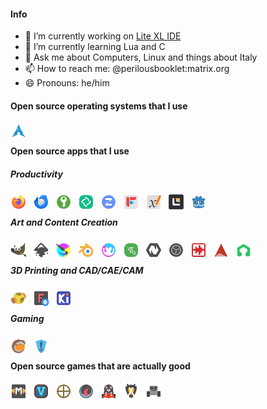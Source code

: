<!-- SHIELDS -->
<!-- http://shields.io -->

#### Info

- 🔭 I’m currently working on [Lite XL IDE](https://github.com/PerilousBooklet/lite-xl-ide)
- 🌱 I’m currently learning Lua and C
- 💬 Ask me about Computers, Linux and things about Italy
- 📫 How to reach me: @perilousbooklet:matrix.org
- 😄 Pronouns: he/him

<!-- #### Open source hardware that I use -->
<!-- [<img align="left" alt="MNT Reform Next" width="26px" src="./icons/mnt-reform-next.svg" style="padding-right:10px;" />][mnt-reform-next] -->

#### Open source operating systems that I use

[<img align="left" alt="Arch Linux" width="26px" src="./icons/arch.svg" style="padding-right:10px;" />][arch]

<br />

#### Open source apps that I use

##### Productivity

[<img align="left" alt="Firefox" width="26px" src="./icons/firefox.svg" style="padding-right:10px;" />][firefox]
[<img align="left" alt="Thunderbird" width="26px" src="./icons/thunderbird.svg" style="padding-right:10px;" />][thunderbird]
[<img align="left" alt="KeepassXC" width="26px" src="./icons/keepassxc.svg" style="padding-right:10px;" />][keepassxc]
[<img align="left" alt="Element Desktop" width="26px" src="./icons/element-desktop-bin.svg" style="padding-right:10px;" />][element-desktop]
[<img align="left" alt="Zulip" width="26px" src="./icons/zulip.svg" style="padding-right:10px;" />][zulip]
[<img align="left" alt="FreeTube" width="26px" src="./icons/freetube-bin.svg" style="padding-right:10px;" />][freetube]
[<img align="left" alt="Xournal++" width="26px" src="./icons/xournalpp.svg" style="padding-right:10px;" />][xournalpp]
[<img align="left" alt="Lite XL" width="26px" src="./icons/lite-xl.svg" style="padding-right:10px;" />][lite-xl]
[<img align="left" alt="Godot" width="26px" src="./icons/godot.svg" style="padding-right:10px;" />][godot]

<br />

##### Art and Content Creation

[<img align="left" alt="GIMP" width="26px" src="./icons/gimp.svg" style="padding-right:10px;" />][gimp]
[<img align="left" alt="Inkscape" width="26px" src="./icons/inkscape.svg" style="padding-right:10px;" />][inkscape]
[<img align="left" alt="Krita" width="26px" src="./icons/krita.svg" style="padding-right:10px;" />][krita]
[<img align="left" alt="Blender" width="26px" src="./icons/blender.svg" style="padding-right:10px;" />][blender]
[<img align="left" alt="Material Maker" width="26px" src="./icons/material-maker.svg" style="padding-right:10px;" />][material-maker]
[<img align="left" alt="Olive" width="26px" src="./icons/olive.svg" style="padding-right:10px;" />][olive]
[<img align="left" alt="Natron" width="26px" src="./icons/natron.svg" style="padding-right:10px;" />][natron]
[<img align="left" alt="OBS Studio" width="26px" src="./icons/obs.svg" style="padding-right:10px;" />][obs]
[<img align="left" alt="Tenacity" width="26px" src="./icons/tenacity.svg" style="padding-right:10px;" />][tenacity]
[<img align="left" alt="Ardour" width="26px" src="./icons/ardour.svg" style="padding-right:10px;" />][ardour]
[<img align="left" alt="LMMS" width="26px" src="./icons/lmms.svg" style="padding-right:10px;" />][lmms]

<br />

##### 3D Printing and CAD/CAE/CAM

[<img align="left" alt="OpenSCAD" width="26px" src="./icons/openscad.svg" style="padding-right:10px;" />][openscad]
[<img align="left" alt="FreeCAD" width="26px" src="./icons/freecad.svg" style="padding-right:10px;" />][freecad]
[<img align="left" alt="KiCAD" width="26px" src="./icons/kicad.svg" style="padding-right:10px;" />][kicad]

<br />

##### Gaming

[<img align="left" alt="Lutris" width="26px" src="./icons/lutris.svg" style="padding-right:10px;" />][lutris]
[<img align="left" alt="Heroic Games Launcher" width="26px" src="./icons/heroic-games-launcher.svg" style="padding-right:10px;" />][heroic-games-launcher]

<br />

#### Open source games that are actually good

[<img align="left" alt="Mindustry" width="26px" src="./icons/mindustry.svg" style="padding-right:10px;" />][mindustry]
[<img align="left" alt="Veloren" width="26px" src="./icons/veloren.svg" style="padding-right:10px;" />][veloren]
[<img align="left" alt="0AD" width="26px" src="./icons/0ad.svg" style="padding-right:10px;" />][0ad]
[<img align="left" alt="Xonotic" width="26px" src="./icons/xonotic.svg" style="padding-right:10px;" />][xonotic]
[<img align="left" alt="SuperTuxKart" width="26px" src="./icons/supertuxkart.svg" style="padding-right:10px;" />][supertuxkart]
[<img align="left" alt="Battle for Wesnoth" width="26px" src="./icons/wesnoth.svg" style="padding-right:10px;" />][wesnoth]
[<img align="left" alt="Warzone2100" width="26px" src="./icons/warzone2100.svg" style="padding-right:10px;" />][warzone2100]

<!-- Bibliography -->

<!-- Operating systems -->
[arch]: https://archlinux.org/
[linux-mint]: https://www.linuxmint.com/

<!-- Apps -->
[firefox]: https://www.mozilla.org/en-US/firefox/new/
[thunderbird]: https://www.thunderbird.net/en-US/
[keepassxc]: https://keepassxc.org/
[element-desktop]: https://element.io/
[zulip]: https://zulip.com/
[freetube]: https://freetubeapp.io/
[xournalpp]: https://xournalpp.github.io/
[lite-xl]: https://lite-xl.com/
[godot]: https://godotengine.org/
[lutris]: https://lutris.net/
[heroic-games-launcher]: https://heroicgameslauncher.com/

[gimp]: https://www.gimp.org/
[inkscape]: https://inkscape.org/
[krita]: https://krita.org/en/
[blender]: https://www.blender.org/
[material-maker]: https://www.materialmaker.org/
[olive]: https://www.olivevideoeditor.org/
[natron]: https://natrongithub.github.io/
[obs]: https://obsproject.com/
[tenacity]: https://tenacityaudio.org/
[ardour]: https://ardour.org/
[lmms]: https://lmms.io/
[openscad]: https://openscad.org/
[freecad]: https://openscad.org/
[kicad]: https://openscad.org/

[mindustry]: https://mindustrygame.github.io/
[veloren]: https://veloren.net/
[0ad]: https://play0ad.com/
[xonotic]: https://xonotic.org/
[supertuxkart]: https://supertuxkart.net/Main_Page
[wesnoth]: https://www.wesnoth.org/
[warzone2100]: https://wz2100.net/

